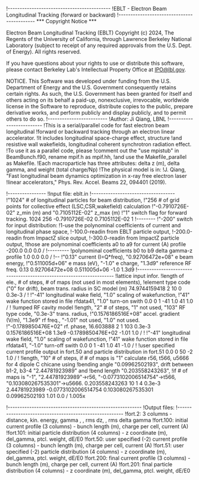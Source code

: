 !-------------------------------------------
!EBLT - Electron Beam Longitudinal Tracking (forward or backward)
!-------------------------------------------
*** Copyright Notice ***

Electron Beam Longitudinal Tracking  (EBLT) Copyright (c) 2024, The
Regents of the University of California, through Lawrence Berkeley National Laboratory (subject to receipt of any required approvals from the U.S. Dept. of Energy). All rights reserved.

If you have questions about your rights to use or distribute this software,
please contact Berkeley Lab's Intellectual Property Office at
IPO@lbl.gov.

NOTICE.  This Software was developed under funding from the U.S. Department
of Energy and the U.S. Government consequently retains certain rights.  As
such, the U.S. Government has been granted for itself and others acting on
its behalf a paid-up, nonexclusive, irrevocable, worldwide license in the
Software to reproduce, distribute copies to the public, prepare derivative 
works, and perform publicly and display publicly, and to permit others to do so.
!-------------------------
!Author: Ji Qiang, LBNL
!-------------------------
!This is a serial/parallel code for fast electron beam longitudinal
!forward or backward tracking through an electron linear accelerator. 
!It includes longitudinal space-charge effect, structure 
!and resistive wall wakefields, longitudinal coherent synchrotron radiation effect.
!To use it as a parallel code, please
!comment out the "use mpistub" in BeamBunch.f90, rename mpif.h as mpif.hh,
!and use the Makefile_parallel as Makefile.
!Each macroparticle has three attributes: delta z (m), delta gamma, and weight (total charge/Np)
!The physical model is in: 
!J. Qiang, "Fast longitudinal beam dynamics optimization in x-ray free electron laser 
!linear accelerators," Phys. Rev. Accel. Beams 22, 094401 (2019).

!----------------
!Input file: eblt.in
!-----------------------------------
!"1024" # of longitudinal particles for beam distribution, 
!"256 # of grid points for collective effect (LSC,CSR,wakefield) calculation
!"-0.7910726E-02" z_min (m) and "0.7105112E-02" z_max (m)
!"1" switch flag for forward tracking.
1024 256 -0.7910726E-02  0.7105112E-02 1
!--------
!"-200" switch for input distribution:
!1-use the polynominal coefficients of current and longitudinal phase space,
!-100.0-readin from EBLT particle output,
!-200.0-readin from ImpactZ slice output,
!-300.0-readin from ImpactZ particle output,
!those are polynominal coefficients a0 to a9 for current (A) profile
-200.0 0.0 0.0 /
!---------
!polynominal coefficients b0 to b9 delta gamma-z profile
1.0 0.0 0.0  /
!--
!"0.13" current (I=Q*freq), "0.92706472e+08" e beam energy, 
!"0.511005d+06" e mass (eV), "-1.0" e charge, "1.3d9" reference RF freq.
0.13 0.92706472e+08 0.511005d+06 -1.0 1.3d9
!--------------------------------------------------------------------
!lattice input infor.
!length of ele., # of steps, # of maps (not used in most elements), 
!element type code ("0" for drift), beam trans. radius in SC model (m)
74.9744159418 2 10 0 0.3e-3 /
!
!"-41" longitudinal wake field, "1.0" scaling of wakefunction,
!"41" wake function stored in file rfdata41, "1.0" turn-on swith 
0.0 0 1 -41 1.0 41 1.0 /
!
!lumped RF cavity model
!length, "2" # of steps, "1" not used, "103" RF type code, "0.3e-3" trans. radius,
!"0.1576186516E+08" accel. gradient (V/m), "1.3e9" rf freq., "-1.01" not used, "1.0" not used.
!"-0.1789850476E+02" rf. phase, 
16.603888 2 1 103 0.3e-3 0.1576186516E+08 1.3e9 -0.1789850476E+02 -1.01 1.0 /
!
!"-41" longitudinal wake field, "1.0" scaling of wakefunction,
!"41" wake function stored in file rfdata41, "-1.0" turn-off swith 
0.0 0 1 -41 1.0 41 -1.0 /
!
!user specified current profile output in fort.50 and particle distribution in fort.51
0.0 0 50 -2 1.0 /
!
!length, "10" # of steps, if # of maps is "1" calculate r56, t566, u5666 for 4 dipole C chicane using
!bending angle "0.09962502193", drift between b1-2, b3-4 "2.44781923989" and 
!bend length "0.203558243263",
!if # of maps is "-1", "2.44781923989"->r56, "-0.0773102006514754"->t566, "0.103080267535301"->u5666. 
0.203558243263 10 1 4 0.3e-3 2.44781923989 -0.0773102006514754 0.103080267535301 0.09962502193 1.01 0.0 / 1.005x

!--------------------------------------------------------
!Output files:
!-------------------------------------------------------
!fort.2: 3 columns - distance, kin. energy, gamma , <dz>, rms dz, <delta gamma>, rms delta gamma
!fort.100: initial current profile (3 columns) - bunch length (m), charge per cell, current (A)
!fort.101: initial particle distribution (4 columns) - z coordinate (m), del_gamma, ptcl. weight, dE/E0
!fort.50: user specified (-2) current profile (3 columns) - bunch length (m), charge per cell, current (A)
!fort.51: user specified (-2) particle distribution (4 columns) - z coordinate (m), del_gamma, ptcl. weight, dE/E0
!fort.200: final current profile (3 columns) - bunch length (m), charge per cell, current (A)
!fort.201: final particle distribution (4 columns) - z coordinate (m), del_gamma, ptcl. weight, dE/E0
